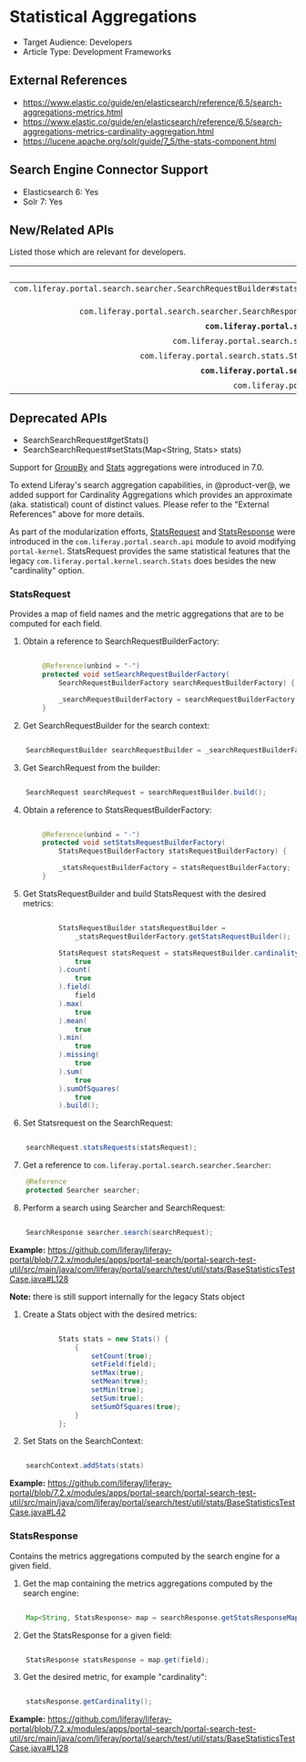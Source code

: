 # Statistical Aggregations

* Target Audience: Developers
* Article Type: Development Frameworks

## External References

* https://www.elastic.co/guide/en/elasticsearch/reference/6.5/search-aggregations-metrics.html
* https://www.elastic.co/guide/en/elasticsearch/reference/6.5/search-aggregations-metrics-cardinality-aggregation.html
* https://lucene.apache.org/solr/guide/7_5/the-stats-component.html

## Search Engine Connector Support
* Elasticsearch 6: Yes
* Solr 7: Yes

## New/Related APIs

Listed those which are relevant for developers.
 
API (FQCN) | Provided by Artifact |
---------: | :------------------: |
`com.liferay.portal.search.searcher.SearchRequestBuilder#statsRequests(StatsRequest... statsRequests)` | com.liferay.portal.search.api
`com.liferay.portal.search.searcher.SearchResponse#getStatsResponseMap()` | com.liferay.portal.search.api
**`com.liferay.portal.search.stats.StatsRequest`** |	com.liferay.portal.search.api
`com.liferay.portal.search.stats.StatsRequestBuilder` |	com.liferay.portal.search.api
`com.liferay.portal.search.stats.StatsRequestBuilderFactory` |	com.liferay.portal.search.api
**`com.liferay.portal.search.stats.StatsResponse`** |	com.liferay.portal.search.api
`com.liferay.portal.kernel.search.Stats` | portal-kernel

## Deprecated APIs
* SearchSearchRequest#getStats()
* SearchSearchRequest#setStats(Map<String, Stats> stats)


Support for [GroupBy](https://github.com/liferay/liferay-portal/blob/7.2.x/portal-kernel/src/com/liferay/portal/kernel/search/GroupBy.java) and [Stats](https://github.com/liferay/liferay-portal/blob/7.2.x/portal-kernel/src/com/liferay/portal/kernel/search/Stats.java) aggregations were introduced in 7.0.

To extend Liferay's search aggregation capabilities, in @product-ver@, we added support for Cardinality Aggregations which provides an approximate (aka. statistical) count of distinct values. Please refer to the "External References" above for more details.

As part of the modularization efforts, [StatsRequest](https://github.com/liferay/liferay-portal/blob/7.2.x/modules/apps/portal-search/portal-search-api/src/main/java/com/liferay/portal/search/stats/StatsRequest.java) and [StatsResponse](https://github.com/liferay/liferay-portal/blob/7.2.x/modules/apps/portal-search/portal-search-api/src/main/java/com/liferay/portal/search/stats/StatsResponse.java) were introduced in the `com.liferay.portal.search.api` module to avoid modifying `portal-kernel`. StatsRequest provides the same statistical features that the legacy `com.liferay.portal.kernel.search.Stats` does besides the new "cardinality" option.

### StatsRequest

Provides a map of field names and the metric aggregations that are to be computed for each field.

1. Obtain a reference to SearchRequestBuilderFactory:
```java

    	@Reference(unbind = "-")
    	protected void setSearchRequestBuilderFactory(
    		SearchRequestBuilderFactory searchRequestBuilderFactory) {

    		_searchRequestBuilderFactory = searchRequestBuilderFactory;
    	}
```
2. Get SearchRequestBuilder for the search context:
```java

    SearchRequestBuilder searchRequestBuilder = _searchRequestBuilderFactory.getSearchRequestBuilder(searchContext);
```

3. Get SearchRequest from the builder:
```java

    SearchRequest searchRequest = searchRequestBuilder.build();
```
4. Obtain a reference to StatsRequestBuilderFactory:
```java

    	@Reference(unbind = "-")
    	protected void setStatsRequestBuilderFactory(
    		StatsRequestBuilderFactory statsRequestBuilderFactory) {

    		_statsRequestBuilderFactory = statsRequestBuilderFactory;
    	}
```
5. Get StatsRequestBuilder and build StatsRequest with the desired metrics:
```java

    		StatsRequestBuilder statsRequestBuilder =
    			_statsRequestBuilderFactory.getStatsRequestBuilder();

    		StatsRequest statsRequest = statsRequestBuilder.cardinality(
    			true
    		).count(
    			true
    		).field(
    			field
    		).max(
    			true
    		).mean(
    			true
    		).min(
    			true
    		).missing(
    			true
    		).sum(
    			true
    		).sumOfSquares(
    			true
    		).build();
```
6. Set Statsrequest on the SearchRequest:
```java

    searchRequest.statsRequests(statsRequest);
```
7. Get a reference to `com.liferay.portal.search.searcher.Searcher`:
```java
    @Reference
    protected Searcher searcher;
```
8. Perform a search using Searcher and SearchRequest:
```java

    SearchResponse searcher.search(searchRequest);
```

**Example:** https://github.com/liferay/liferay-portal/blob/7.2.x/modules/apps/portal-search/portal-search-test-util/src/main/java/com/liferay/portal/search/test/util/stats/BaseStatisticsTestCase.java#L128

**Note:** there is still support internally for the legacy Stats object

1. Create a Stats object with the desired metrics:
```java

    		Stats stats = new Stats() {
    			{
    				setCount(true);
    				setField(field);
    				setMax(true);
    				setMean(true);
    				setMin(true);
    				setSum(true);
    				setSumOfSquares(true);
    			}
    		};
```
2. Set Stats on the SearchContext:
```java

    searchContext.addStats(stats)
```

**Example:** https://github.com/liferay/liferay-portal/blob/7.2.x/modules/apps/portal-search/portal-search-test-util/src/main/java/com/liferay/portal/search/test/util/stats/BaseStatisticsTestCase.java#L42

### StatsResponse

Contains the metrics aggregations computed by the search engine for a given field.

1. Get the map containing the metrics aggregations computed by the search engine:
```java

    Map<String, StatsResponse> map = searchResponse.getStatsResponseMap();
```
2. Get the StatsResponse for a given field:
```java

    StatsResponse statsResponse = map.get(field);
```
3. Get the desired metric, for example "cardinality":
```java

    statsResponse.getCardinality();
```

**Example:** https://github.com/liferay/liferay-portal/blob/7.2.x/modules/apps/portal-search/portal-search-test-util/src/main/java/com/liferay/portal/search/test/util/stats/BaseStatisticsTestCase.java#L128
